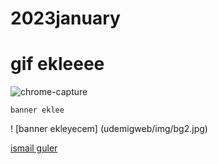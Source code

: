 # 2023january

<h1> gif ekleeee</h1>

![chrome-capture](https://user-images.githubusercontent.com/121372281/212132713-9a809346-3548-427d-aa83-46d02b38b962.gif)

`banner eklee`

! [banner ekleyecem] (udemigweb/img/bg2.jpg)

[ismail guler][def]

[def]: https://github.com/logismail